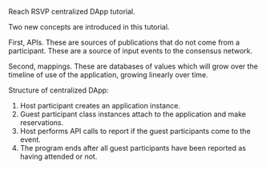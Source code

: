 Reach RSVP centralized DApp tutorial.

Two new concepts are introduced in this tutorial.

First, APIs. These are sources of publications that do not come from a participant. These are a source of input events to the consensus network.

Second, mappings. These are databases of values which will grow over the timeline of use of the application, growing linearly over time.

Structure of centralized DApp:
1. Host participant creates an application instance.
2. Guest participant class instances attach to the application and make reservations.
3. Host performs API calls to report if the guest participants come to the event.
4. The program ends after all guest participants have been reported as having attended or not.
